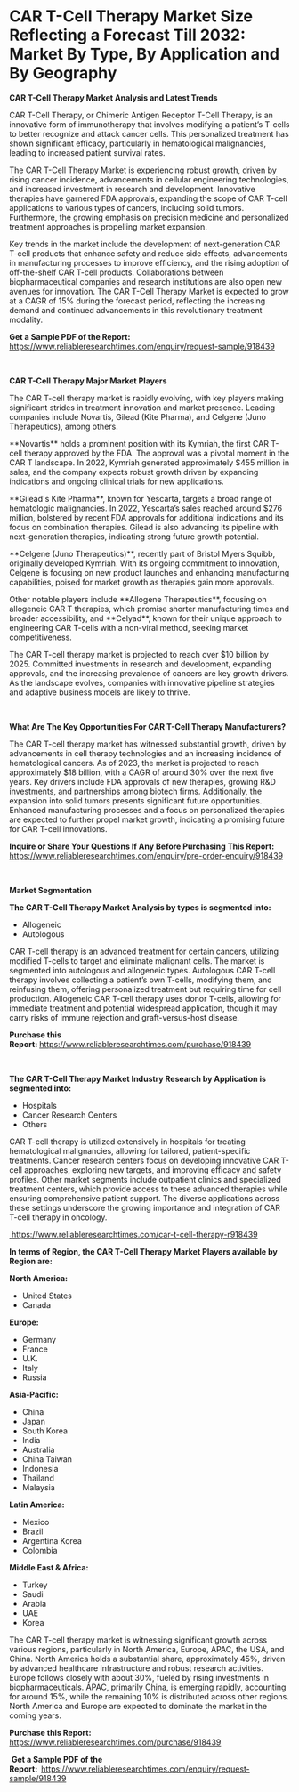 <p><h1>CAR T-Cell Therapy Market Size Reflecting a Forecast Till 2032: Market By Type, By Application and By Geography</h1></p><p><strong>CAR T-Cell Therapy Market Analysis and Latest Trends</strong></p>
<p><p>CAR T-Cell Therapy, or Chimeric Antigen Receptor T-Cell Therapy, is an innovative form of immunotherapy that involves modifying a patient’s T-cells to better recognize and attack cancer cells. This personalized treatment has shown significant efficacy, particularly in hematological malignancies, leading to increased patient survival rates. </p><p>The CAR T-Cell Therapy Market is experiencing robust growth, driven by rising cancer incidence, advancements in cellular engineering technologies, and increased investment in research and development. Innovative therapies have garnered FDA approvals, expanding the scope of CAR T-cell applications to various types of cancers, including solid tumors. Furthermore, the growing emphasis on precision medicine and personalized treatment approaches is propelling market expansion.</p><p>Key trends in the market include the development of next-generation CAR T-cell products that enhance safety and reduce side effects, advancements in manufacturing processes to improve efficiency, and the rising adoption of off-the-shelf CAR T-cell products. Collaborations between biopharmaceutical companies and research institutions are also open new avenues for innovation. The CAR T-Cell Therapy Market is expected to grow at a CAGR of 15% during the forecast period, reflecting the increasing demand and continued advancements in this revolutionary treatment modality.</p></p>
<p><strong>Get a Sample PDF of the Report:&nbsp;</strong> <a href="https://www.reliableresearchtimes.com/enquiry/request-sample/918439?utm_campaign=2255&utm_medium=2&utm_source=Github&utm_content=ia&utm_term=13042025&utm_id=car-t-cell-therapy">https://www.reliableresearchtimes.com/enquiry/request-sample/918439</a></p>
<p>&nbsp;</p>
<p><strong>CAR T-Cell Therapy Major Market Players</strong></p>
<p><p>The CAR T-cell therapy market is rapidly evolving, with key players making significant strides in treatment innovation and market presence. Leading companies include Novartis, Gilead (Kite Pharma), and Celgene (Juno Therapeutics), among others.</p><p>**Novartis** holds a prominent position with its Kymriah, the first CAR T-cell therapy approved by the FDA. The approval was a pivotal moment in the CAR T landscape. In 2022, Kymriah generated approximately $455 million in sales, and the company expects robust growth driven by expanding indications and ongoing clinical trials for new applications.</p><p>**Gilead's Kite Pharma**, known for Yescarta, targets a broad range of hematologic malignancies. In 2022, Yescarta’s sales reached around $276 million, bolstered by recent FDA approvals for additional indications and its focus on combination therapies. Gilead is also advancing its pipeline with next-generation therapies, indicating strong future growth potential.</p><p>**Celgene (Juno Therapeutics)**, recently part of Bristol Myers Squibb, originally developed Kymriah. With its ongoing commitment to innovation, Celgene is focusing on new product launches and enhancing manufacturing capabilities, poised for market growth as therapies gain more approvals.</p><p>Other notable players include **Allogene Therapeutics**, focusing on allogeneic CAR T therapies, which promise shorter manufacturing times and broader accessibility, and **Celyad**, known for their unique approach to engineering CAR T-cells with a non-viral method, seeking market competitiveness.</p><p>The CAR T-cell therapy market is projected to reach over $10 billion by 2025. Committed investments in research and development, expanding approvals, and the increasing prevalence of cancers are key growth drivers. As the landscape evolves, companies with innovative pipeline strategies and adaptive business models are likely to thrive.</p></p>
<p>&nbsp;</p>
<p><strong>What Are The Key Opportunities For CAR T-Cell Therapy Manufacturers?</strong></p>
<p><p>The CAR T-cell therapy market has witnessed substantial growth, driven by advancements in cell therapy technologies and an increasing incidence of hematological cancers. As of 2023, the market is projected to reach approximately $18 billion, with a CAGR of around 30% over the next five years. Key drivers include FDA approvals of new therapies, growing R&D investments, and partnerships among biotech firms. Additionally, the expansion into solid tumors presents significant future opportunities. Enhanced manufacturing processes and a focus on personalized therapies are expected to further propel market growth, indicating a promising future for CAR T-cell innovations.</p></p>
<p><strong>Inquire or Share Your Questions If Any Before Purchasing This Report:</strong> <a href="https://www.reliableresearchtimes.com/enquiry/pre-order-enquiry/918439?utm_campaign=2255&utm_medium=2&utm_source=Github&utm_content=ia&utm_term=13042025&utm_id=car-t-cell-therapy">https://www.reliableresearchtimes.com/enquiry/pre-order-enquiry/918439</a></p>
<p>&nbsp;</p>
<p><strong>Market Segmentation</strong></p>
<p><strong>The CAR T-Cell Therapy Market Analysis by types is segmented into:</strong></p>
<p><ul><li>Allogeneic</li><li>Autologous</li></ul></p>
<p><p>CAR T-cell therapy is an advanced treatment for certain cancers, utilizing modified T-cells to target and eliminate malignant cells. The market is segmented into autologous and allogeneic types. Autologous CAR T-cell therapy involves collecting a patient’s own T-cells, modifying them, and reinfusing them, offering personalized treatment but requiring time for cell production. Allogeneic CAR T-cell therapy uses donor T-cells, allowing for immediate treatment and potential widespread application, though it may carry risks of immune rejection and graft-versus-host disease.</p></p>
<p><strong>Purchase this Report:&nbsp;</strong><a href="https://www.reliableresearchtimes.com/purchase/918439?utm_campaign=2255&utm_medium=2&utm_source=Github&utm_content=ia&utm_term=13042025&utm_id=car-t-cell-therapy">https://www.reliableresearchtimes.com/purchase/918439</a></p>
<p>&nbsp;</p>
<p><strong>The CAR T-Cell Therapy Market Industry Research by Application is segmented into:</strong></p>
<p><ul><li>Hospitals</li><li>Cancer Research Centers</li><li>Others</li></ul></p>
<p><p>CAR T-cell therapy is utilized extensively in hospitals for treating hematological malignancies, allowing for tailored, patient-specific treatments. Cancer research centers focus on developing innovative CAR T-cell approaches, exploring new targets, and improving efficacy and safety profiles. Other market segments include outpatient clinics and specialized treatment centers, which provide access to these advanced therapies while ensuring comprehensive patient support. The diverse applications across these settings underscore the growing importance and integration of CAR T-cell therapy in oncology.</p></p>
<p><a href="https://www.reliableresearchtimes.com/car-t-cell-therapy-r918439?utm_campaign=2255&utm_medium=2&utm_source=Github&utm_content=ia&utm_term=13042025&utm_id=car-t-cell-therapy">&nbsp;https://www.reliableresearchtimes.com/car-t-cell-therapy-r918439</a></p>
<p><strong>In terms of Region, the CAR T-Cell Therapy Market Players available by Region are:</strong></p>
<p>
    <p> <strong> North America: </strong>
        <ul>
            <li>United States</li>
            <li>Canada</li>
        </ul>
        </p> 
    <p> <strong> Europe: </strong>
        <ul>
            <li>Germany</li>
            <li>France</li>
            <li>U.K.</li>
            <li>Italy</li>
            <li>Russia</li>
        </ul>
        </p> 
    <p> <strong> Asia-Pacific: </strong>
        <ul>
            <li>China</li>
            <li>Japan</li>
            <li>South Korea</li>
            <li>India</li>
            <li>Australia</li>
            <li>China Taiwan</li>
            <li>Indonesia</li>
            <li>Thailand</li>
            <li>Malaysia</li>
        </ul>
        </p> 
    <p> <strong> Latin America: </strong>
        <ul>
            <li>Mexico</li>
            <li>Brazil</li>
            <li>Argentina Korea</li>
            <li>Colombia</li>
        </ul>
        </p> 
    <p> <strong> Middle East & Africa: </strong>
        <ul>
            <li>Turkey</li>
            <li>Saudi</li>
            <li>Arabia</li>
            <li>UAE</li>
            <li>Korea</li>
        </ul>
    </p>
    </p>
<p><p>The CAR T-cell therapy market is witnessing significant growth across various regions, particularly in North America, Europe, APAC, the USA, and China. North America holds a substantial share, approximately 45%, driven by advanced healthcare infrastructure and robust research activities. Europe follows closely with about 30%, fueled by rising investments in biopharmaceuticals. APAC, primarily China, is emerging rapidly, accounting for around 15%, while the remaining 10% is distributed across other regions. North America and Europe are expected to dominate the market in the coming years.</p></p>
<p><strong>Purchase this Report: </strong><a href="https://www.reliableresearchtimes.com/purchase/918439?utm_campaign=2255&utm_medium=2&utm_source=Github&utm_content=ia&utm_term=13042025&utm_id=car-t-cell-therapy">https://www.reliableresearchtimes.com/purchase/918439</a></p>
<p>&nbsp;<strong>Get a Sample PDF of the Report:&nbsp;&nbsp;</strong><a href="https://www.reliableresearchtimes.com/enquiry/request-sample/918439?utm_campaign=2255&utm_medium=2&utm_source=Github&utm_content=ia&utm_term=13042025&utm_id=car-t-cell-therapy">https://www.reliableresearchtimes.com/enquiry/request-sample/918439</a></p>
<p><strong></strong></p>
<p><p></p><p></p><p></p></p>